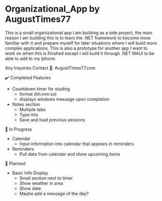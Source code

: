 # Organizational_App by AugustTimes77

This is a small organizational app I am building as a side project, the main reason
I am building this is to learn the .NET framework to become more familiar with it
and prepare myself for later situations where I will build more complex applications.
This is also a prototype for another app I want to work on when this is finished except
I will build it through .NET MAUI to be able to add to my Iphone.

Any Inquiries Contact
📧: AugustTimes77.com

✔️ Completed Features
  - Countdown timer for studing
      - format (hh:mm:ss)
      - displays windows message upon completion
   - Notes section
      - Multiple tabs
      - Type into
      - Save and load previous sessions

🧰 In Progress
  - Calendar
      - Input information into calendar that appears in reminders
  - Reminders
      - Pull data from calendar and show upcoming items

📍 Planned
  - Basic Info Display
      - Small section next to timer
      - Show weather in area
      - Show date
      - Maybe add a message of the day?
